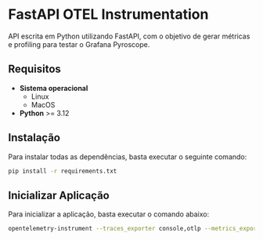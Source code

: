 # FastAPI OTEL Instrumentation

API escrita em Python utilizando FastAPI, com o objetivo de gerar métricas e profiling para testar o Grafana Pyroscope.

## Requisitos
- **Sistema operacional** 
  - Linux 
  - MacOS
- **Python** >= 3.12

## Instalação

Para instalar todas as dependências, basta executar o seguinte comando:

```bash
pip install -r requirements.txt
```

## Inicializar Aplicação

Para inicializar a aplicação, basta executar o comando abaixo:

``` bash
opentelemetry-instrument --traces_exporter console,otlp --metrics_exporter console,otlp --logs_exporter console,otlp --service_name pyotl-demo --exporter_otlp_endpoint http://localhost:4317 opentelemetry-instrument uvicorn src.main:app --host 0.0.0.0 --port 5000
```